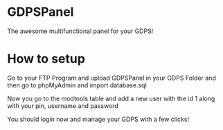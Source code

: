 # GDPSPanel
The awesome multifunctional panel for your GDPS!

# How to setup
Go to your FTP Program and upload GDPSPanel in your GDPS Folder and then go to phpMyAdmin and import database.sql

Now you go to the modtools table and add a new user with the id 1 along with your pin, username and password

You should login now and manage your GDPS with a few clicks!
